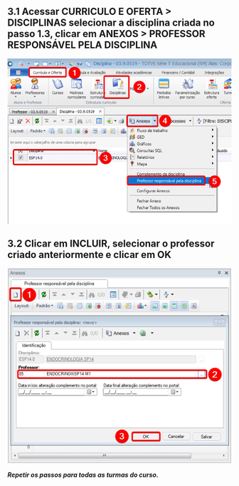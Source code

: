 ## 3.1 Acessar **CURRICULO E OFERTA > DISCIPLINAS** selecionar a disciplina criada no passo **1.3**, clicar em **ANEXOS > PROFESSOR RESPONSÁVEL PELA DISCIPLINA** 
![6ff2766c96d152cab9fc8a3f31286820.png](../_resources/6ff2766c96d152cab9fc8a3f31286820.png)

## 3.2 Clicar em **INCLUIR**, selecionar o professor criado anteriormente e clicar em **OK**
![0d995015b963a39f918c6f462db28e75.png](../_resources/0d995015b963a39f918c6f462db28e75.png)

***Repetir os passos para todas as turmas do curso.***


